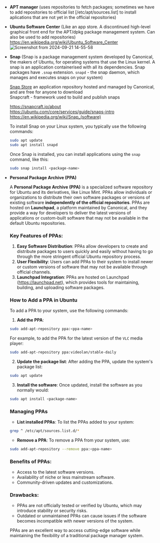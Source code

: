 - **APT manager** (uses repositories to fetch packages; sometimes we have to add repositories to official list [/etc/apt/sources.list] to install aplications that are not yet in the official repositories)
- **Ubuntu Software Center** (Like an app store. A discontinued high-level graphical front end for the APT/dpkg package management system. Can also be used to add repositories)\
   https://en.wikipedia.org/wiki/Ubuntu_Software_Center \
   ![Screenshot from 2024-09-21 14-55-58](https://github.com/user-attachments/assets/1d2d1ffd-0a62-4527-87e9-e3e53890918e)
- **Snap** (Snap is a package management system developed by Canonical, the makers of Ubuntu, for operating systems that use the Linux kernel. A snap is an application containerised with all its dependencies. Snap packages have `.snap` extension. `snapd` - the snap daemon, which manages and executes snaps on your system)

  [Snap Store](https://snapcraft.io/store) an application repository hosted and managed by Canonical, and are free for anyone to download\
  Snapcraft - framework used to build and publish snaps

  https://snapcraft.io/about \
  https://ubuntu.com/core/services/guide/snaps-intro \
  https://en.wikipedia.org/wiki/Snap_(software)

  To install Snap on your Linux system, you typically use the following commands:
  ```bash
  sudo apt update
  sudo apt install snapd
  ```
  Once Snap is installed, you can install applications using the `snap` command, like this:
  ```bash
  sudo snap install <package-name>
  ```

- **Personal Package Archive (PPA)**
  
  A **Personal Package Archive (PPA)** is a specialized software repository for Ubuntu and its derivatives, like Linux Mint. PPAs allow individuals or organizations to distribute their own software packages or versions of existing software __independently of the official repositories__. PPAs are hosted on **Launchpad**, a platform maintained by Canonical, and they provide a way for developers to deliver the latest versions of applications or custom-built software that may not be available in the default Ubuntu repositories.
  ### Key Features of PPAs:
  1. **Easy Software Distribution**: PPAs allow developers to create and distribute packages to users quickly and easily without having to go through the more stringent official Ubuntu repository process.
  2. **User Flexibility**: Users can add PPAs to their system to install newer or custom versions of software that may not be available through official channels.
  3. **Launchpad Integration**: PPAs are hosted on Launchpad (https://launchpad.net), which provides tools for maintaining, building, and uploading software packages.

  ### How to Add a PPA in Ubuntu
  To add a PPA to your system, use the following commands:

  1. **Add the PPA**:
   ```bash
   sudo add-apt-repository ppa:<ppa-name>
   ```
   For example, to add the PPA for the latest version of the `VLC` media player:
   ```bash
   sudo add-apt-repository ppa:videolan/stable-daily
   ```
   2. **Update the package list**:
   After adding the PPA, update the system's package list:
   ```bash
   sudo apt update
   ```
   3. **Install the software**:
   Once updated, install the software as you normally would:
   ```bash
   sudo apt install <package-name>
   ```

  ### Managing PPAs
  - **List installed PPAs**: To list the PPAs added to your system:
  ```bash
  grep ^ /etc/apt/sources.list.d/*
  ```
  - **Remove a PPA**: To remove a PPA from your system, use:
  ```bash
  sudo add-apt-repository --remove ppa:<ppa-name>
  ```
  ### Benefits of PPAs:
  - Access to the latest software versions.
  - Availability of niche or less mainstream software.
  - Community-driven updates and customizations.

  ### Drawbacks:
  - PPAs are not officially tested or verified by Ubuntu, which may introduce stability or security risks.
  - Outdated or unmaintained PPAs can cause issues if the software becomes incompatible with newer versions of the system.
  
  PPAs are an excellent way to access cutting-edge software while maintaining the flexibility of a traditional package manager system.
